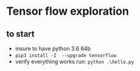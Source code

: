 # Tensor flow exploration
## to start
*  insure to have python 3.6 64b
* `pip3 install -I  --upgrade tensorflow`
* verify everything works run: `python .\hello.py`     